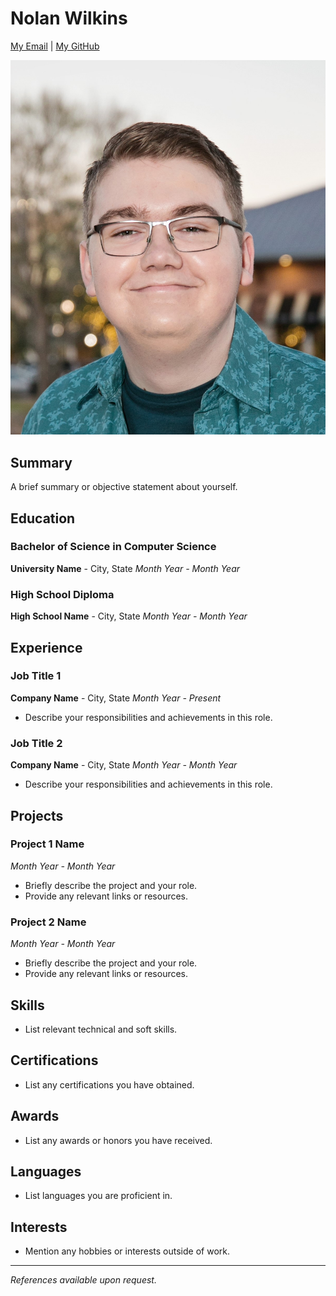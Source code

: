 # Nolan Wilkins

[My Email](nolanwilkins1@my.unt.edu) | [My GitHub](https://github.com/Cr1ms0nC0de)

![Your Name's Picture](images/me.jpg)

## Summary

A brief summary or objective statement about yourself.

## Education

### Bachelor of Science in Computer Science
**University Name** - City, State
*Month Year - Month Year*

### High School Diploma
**High School Name** - City, State
*Month Year - Month Year*

## Experience

### Job Title 1
**Company Name** - City, State
*Month Year - Present*
- Describe your responsibilities and achievements in this role.

### Job Title 2
**Company Name** - City, State
*Month Year - Month Year*
- Describe your responsibilities and achievements in this role.

## Projects

### Project 1 Name
*Month Year - Month Year*
- Briefly describe the project and your role.
- Provide any relevant links or resources.

### Project 2 Name
*Month Year - Month Year*
- Briefly describe the project and your role.
- Provide any relevant links or resources.

## Skills

- List relevant technical and soft skills.

## Certifications

- List any certifications you have obtained.

## Awards

- List any awards or honors you have received.

## Languages

- List languages you are proficient in.

## Interests

- Mention any hobbies or interests outside of work.

---
*References available upon request.*
